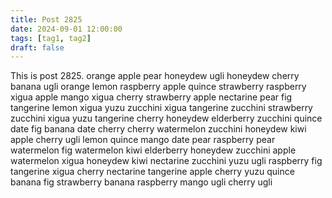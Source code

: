 ```yaml
---
title: Post 2825
date: 2024-09-01 12:00:00
tags: [tag1, tag2]
draft: false
---
```

This is post 2825.
orange
apple
pear
honeydew
ugli
honeydew
cherry
banana
ugli
orange
lemon
raspberry
apple
quince
strawberry
raspberry
xigua
apple
mango
xigua
cherry
strawberry
apple
nectarine
pear
fig
tangerine
lemon
xigua
yuzu
zucchini
xigua
tangerine
zucchini
strawberry
zucchini
xigua
yuzu
tangerine
cherry
honeydew
elderberry
zucchini
quince
date
fig
banana
date
cherry
cherry
watermelon
zucchini
honeydew
kiwi
apple
cherry
ugli
lemon
quince
mango
date
pear
raspberry
pear
watermelon
fig
watermelon
kiwi
elderberry
honeydew
zucchini
apple
watermelon
xigua
honeydew
kiwi
nectarine
zucchini
yuzu
ugli
raspberry
fig
tangerine
xigua
cherry
nectarine
tangerine
apple
cherry
yuzu
quince
banana
fig
strawberry
banana
raspberry
mango
ugli
cherry
ugli
